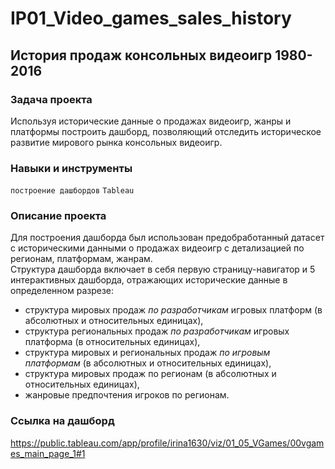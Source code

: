 # IP01_Video_games_sales_history

## История продаж консольных видеоигр 1980-2016

### Задача проекта

Используя исторические данные о продажах видеоигр, жанры и платформы построить дашборд, позволяющий отследить историческое развитие мирового рынка консольных видеоигр.

### Навыки и инструменты

`построение дашбордов` `Tableau`

### Описание проекта

Для построения дашборда был использован предобработанный датасет с историческими данными о продажах видеоигр с детализацией по регионам, платформам, жанрам.  
Структура дашборда включает в себя первую страницу-навигатор и 5 интерактивных дашборда, отражающих исторические данные в определенном разрезе:
 - структура мировых продаж *по разработчикам* игровых платформ (в абсолютных и относительных единицах),
 - структура региональных продаж *по разработчикам* игровых платформа (в относительных единицах),
 - структура мировых и региональных продаж *по игровым платформам* (в абсолютных и относительных единицах),
 - структура мировых продаж по регионам (в абсолютных и относительных единицах),
 - жанровые предпочтения игроков по регионам.  

### Ссылка на дашборд

https://public.tableau.com/app/profile/irina1630/viz/01_05_VGames/00vgames_main_page_1#1
